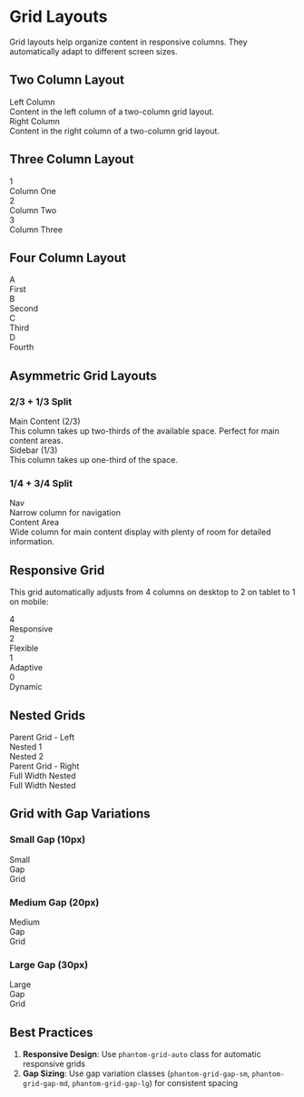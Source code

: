 # Grid Layouts

Grid layouts help organize content in responsive columns. They automatically adapt to different screen sizes.

## Two Column Layout

<div class="phantom-grid phantom-grid-2">
  <div class="phantom-module-card">
    <div class="phantom-module-card-header">
      <span class="phantom-module-card-title">Left Column</span>
    </div>
    <div class="phantom-module-card-description">
      Content in the left column of a two-column grid layout.
    </div>
  </div>
  <div class="phantom-module-card">
    <div class="phantom-module-card-header">
      <span class="phantom-module-card-title">Right Column</span>
    </div>
    <div class="phantom-module-card-description">
      Content in the right column of a two-column grid layout.
    </div>
  </div>
</div>

## Three Column Layout

<div class="phantom-grid phantom-grid-3">
  <div class="phantom-test-status-card info">
    <div class="phantom-test-status-value">1</div>
    <div class="phantom-test-status-label">Column One</div>
  </div>
  <div class="phantom-test-status-card info">
    <div class="phantom-test-status-value">2</div>
    <div class="phantom-test-status-label">Column Two</div>
  </div>
  <div class="phantom-test-status-card info">
    <div class="phantom-test-status-value">3</div>
    <div class="phantom-test-status-label">Column Three</div>
  </div>
</div>

## Four Column Layout

<div class="phantom-grid phantom-grid-4">
  <div class="phantom-test-status-card success">
    <div class="phantom-test-status-value">A</div>
    <div class="phantom-test-status-label">First</div>
  </div>
  <div class="phantom-test-status-card warning">
    <div class="phantom-test-status-value">B</div>
    <div class="phantom-test-status-label">Second</div>
  </div>
  <div class="phantom-test-status-card error">
    <div class="phantom-test-status-value">C</div>
    <div class="phantom-test-status-label">Third</div>
  </div>
  <div class="phantom-test-status-card info">
    <div class="phantom-test-status-value">D</div>
    <div class="phantom-test-status-label">Fourth</div>
  </div>
</div>

## Asymmetric Grid Layouts

### 2/3 + 1/3 Split

<div class="phantom-grid phantom-grid-2-1">
  <div class="phantom-module-card">
    <div class="phantom-module-card-header">
      <span class="phantom-module-card-title">Main Content (2/3)</span>
    </div>
    <div class="phantom-module-card-description">
      This column takes up two-thirds of the available space. Perfect for main content areas.
    </div>
  </div>
  <div class="phantom-module-card">
    <div class="phantom-module-card-header">
      <span class="phantom-module-card-title">Sidebar (1/3)</span>
    </div>
    <div class="phantom-module-card-description">
      This column takes up one-third of the space.
    </div>
  </div>
</div>

### 1/4 + 3/4 Split

<div class="phantom-grid phantom-grid-1-3">
  <div class="phantom-module-card">
    <div class="phantom-module-card-header">
      <span class="phantom-module-card-title">Nav</span>
    </div>
    <div class="phantom-module-card-description">
      Narrow column for navigation
    </div>
  </div>
  <div class="phantom-module-card">
    <div class="phantom-module-card-header">
      <span class="phantom-module-card-title">Content Area</span>
    </div>
    <div class="phantom-module-card-description">
      Wide column for main content display with plenty of room for detailed information.
    </div>
  </div>
</div>

## Responsive Grid

This grid automatically adjusts from 4 columns on desktop to 2 on tablet to 1 on mobile:

<div class="phantom-grid phantom-grid-auto">
  <div class="phantom-test-status-card success">
    <div class="phantom-test-status-value">
      <i class="fas fa-check-circle"></i>
      4
    </div>
    <div class="phantom-test-status-label">Responsive</div>
  </div>
  <div class="phantom-test-status-card info">
    <div class="phantom-test-status-value">
      <i class="fas fa-info-circle"></i>
      2
    </div>
    <div class="phantom-test-status-label">Flexible</div>
  </div>
  <div class="phantom-test-status-card warning">
    <div class="phantom-test-status-value">
      <i class="fas fa-exclamation-triangle"></i>
      1
    </div>
    <div class="phantom-test-status-label">Adaptive</div>
  </div>
  <div class="phantom-test-status-card error">
    <div class="phantom-test-status-value">
      <i class="fas fa-times-circle"></i>
      0
    </div>
    <div class="phantom-test-status-label">Dynamic</div>
  </div>
</div>

## Nested Grids

<div class="phantom-grid phantom-grid-2">
  <div class="phantom-module-card">
    <div class="phantom-module-card-header">
      <span class="phantom-module-card-title">Parent Grid - Left</span>
    </div>
    <div class="phantom-module-card-description">
      <div class="phantom-grid phantom-grid-2 phantom-grid-nested phantom-grid-gap-sm">
        <div class="phantom-grid-item">Nested 1</div>
        <div class="phantom-grid-item">Nested 2</div>
      </div>
    </div>
  </div>
  <div class="phantom-module-card">
    <div class="phantom-module-card-header">
      <span class="phantom-module-card-title">Parent Grid - Right</span>
    </div>
    <div class="phantom-module-card-description">
      <div class="phantom-grid phantom-grid-nested phantom-grid-gap-sm">
        <div class="phantom-grid-item">Full Width Nested</div>
        <div class="phantom-grid-item">Full Width Nested</div>
      </div>
    </div>
  </div>
</div>

## Grid with Gap Variations

### Small Gap (10px)
<div class="phantom-grid phantom-grid-3 phantom-grid-gap-sm">
  <div class="phantom-grid-item">Small</div>
  <div class="phantom-grid-item">Gap</div>
  <div class="phantom-grid-item">Grid</div>
</div>

### Medium Gap (20px)
<div class="phantom-grid phantom-grid-3 phantom-grid-gap-md">
  <div class="phantom-grid-item">Medium</div>
  <div class="phantom-grid-item">Gap</div>
  <div class="phantom-grid-item">Grid</div>
</div>

### Large Gap (30px)
<div class="phantom-grid phantom-grid-3 phantom-grid-gap-lg">
  <div class="phantom-grid-item">Large</div>
  <div class="phantom-grid-item">Gap</div>
  <div class="phantom-grid-item">Grid</div>
</div>

## Best Practices

1. **Responsive Design**: Use `phantom-grid-auto` class for automatic responsive grids
2. **Gap Sizing**: Use gap variation classes (`phantom-grid-gap-sm`, `phantom-grid-gap-md`, `phantom-grid-gap-lg`) for consistent spacing